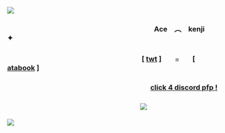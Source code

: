 ![](https://files.catbox.moe/5q1m71.png)
### 　　　　　　　　　　　　　　　　　　　　　Ace　︵　kenji　　✦
### 　　　　　　　　　　　　　　　　　　　 [ [twt](https://x.com/ihflulz) ]　　𓏼　　[ [atabook](https://xx4ce0fspadesxx.atabook.org/) ]
### 　　　　　　　　　　　　　　　　　　 　　 [click 4 discord pfp !](https://guns.lol/xx4ce0fspadezxx)
### 　　　　　　　　　　　　　　　　　　　![](https://64.media.tumblr.com/03b6536dfb7c6fa1ad54abab85cd21e6/28f60578b9b1d21d-95/s250x400/a985c6116a3ffb0c66cf814a448636d022464523.gifv)
![](https://files.catbox.moe/jvab2n.png)
